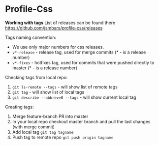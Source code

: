 # Profile-Css

**Working with tags**
List of releases can be found there https://github.com/jsmbars/profile-css/releases

Tags naming convention:
* We use only major numbers for css releases.
* `v*-release` - release tag, used for merge commits (* - is a release number)
* `v*-fixes` - hotfixes tag, used for commits that were pushed directly to master (* - is a release number)

Checking tags from local repo:
1) `git ls-remote --tags` - will show list of remote tags
2) `git tag` - will show list of local tags
3) `git describe --abbrev=0 --tags` - will show current local tag

Creating tags:
1) Merge feature-branch PR into master
2) In your local repo checkout master branch and pull the last changes (with merge commit)
3) Add local tag `git tag tagname` 
4) Push tag to remote repo `git push origin tagname`

